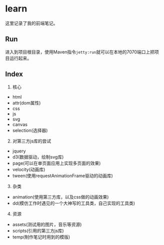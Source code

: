 # learn
这里记录了我的前端笔记。

## Run
进入到项目根目录，使用Maven指令`jetty:run`就可以在本地的7070端口上把项目运行起来。

## Index
1. 核心
 * html
 * attr(dom属性)
 * css
 * js
 * svg
 * canvas
 * selection(选择器)
2. 对第三方js库的尝试
 * jquery
 * d3(数据驱动，绘制svg库)
 * page(可以在单页面应用上实现多页面的效果)
 * velocity(动画库)
 * tween(使用requestAnimationFrame驱动的动画库)
3. 杂类
 * animation(使用第三方库，以及css做的动画效果)
 * dd(模仿工作时遇见的一个大神写的工具类，自己实现的工具类)
4. 资源
 * assets(测试用的图片，音乐等资源)
 * scripts(引用的第三方js库)
 * temp(制作笔记时用到的模版)
